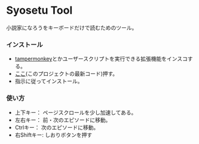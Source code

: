 # Syosetu Tool

小説家になろうをキーボードだけで読むためのツール。  

### インストール
- [tampermonkey](https://www.tampermonkey.net/)とかユーザースクリプトを実行できる拡張機能をインスコする。  
- [ここ](https://github.com/oz0820/browser-userscript/raw/main/syosetuTool/shosetu_tool.user.js)(このプロジェクトの最新コード)押す。  
- 指示に従ってインストール。  

### 使い方
- 上下キー： ページスクロールを少し加速してある。
- 左右キー： 前・次のエピソードに移動。
- Ctrlキー： 次のエピソードに移動。
- 右Shiftキー: しおりボタンを押す

